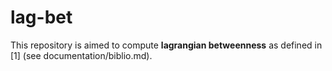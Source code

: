 # lag-bet

This repository is aimed to compute **lagrangian betweenness** as defined in [1] (see documentation/biblio.md).
